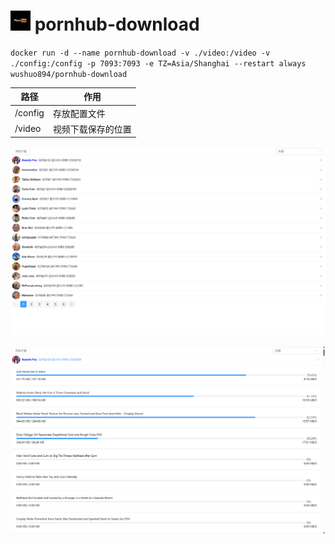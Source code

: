 # ![app icon](https://github.com/wushuo894/pornhub-download/raw/master/logo.jpg) pornhub-download

`docker run -d --name pornhub-download -v ./video:/video -v ./config:/config -p 7093:7093 -e TZ=Asia/Shanghai --restart always wushuo894/pornhub-download`

| 路径      | 作用        |
|---------|-----------|
| /config | 存放配置文件    |
| /video  | 视频下载保存的位置 |


![截图](https://github.com/wushuo894/pornhub-download/raw/master/images/0.png)

![截图](https://github.com/wushuo894/pornhub-download/raw/master/images/1.png)

